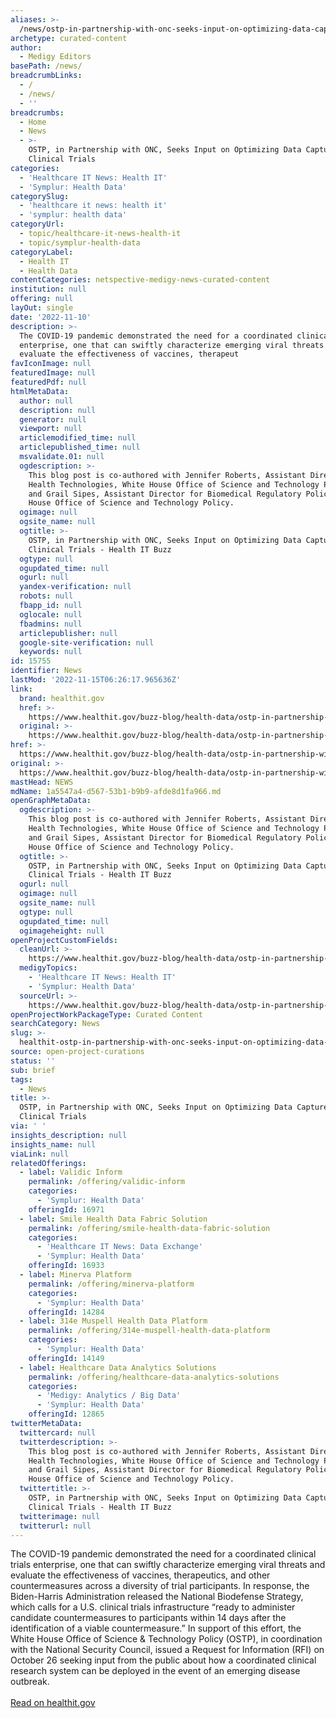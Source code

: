 ```yaml
---
aliases: >-
  /news/ostp-in-partnership-with-onc-seeks-input-on-optimizing-data-capture-for-clinical-trials
archetype: curated-content
author:
  - Medigy Editors
basePath: /news/
breadcrumbLinks:
  - /
  - /news/
  - ''
breadcrumbs:
  - Home
  - News
  - >-
    OSTP, in Partnership with ONC, Seeks Input on Optimizing Data Capture for
    Clinical Trials
categories:
  - 'Healthcare IT News: Health IT'
  - 'Symplur: Health Data'
categorySlug:
  - 'healthcare it news: health it'
  - 'symplur: health data'
categoryUrl:
  - topic/healthcare-it-news-health-it
  - topic/symplur-health-data
categoryLabel:
  - Health IT
  - Health Data
contentCategories: netspective-medigy-news-curated-content
institution: null
offering: null
layOut: single
date: '2022-11-10'
description: >-
  The COVID-19 pandemic demonstrated the need for a coordinated clinical trials
  enterprise, one that can swiftly characterize emerging viral threats and
  evaluate the effectiveness of vaccines, therapeut
favIconImage: null
featuredImage: null
featuredPdf: null
htmlMetaData:
  author: null
  description: null
  generator: null
  viewport: null
  articlemodified_time: null
  articlepublished_time: null
  msvalidate.01: null
  ogdescription: >-
    This blog post is co-authored with Jennifer Roberts, Assistant Director for
    Health Technologies, White House Office of Science and Technology Policy,
    and Grail Sipes, Assistant Director for Biomedical Regulatory Policy, White
    House Office of Science and Technology Policy.
  ogimage: null
  ogsite_name: null
  ogtitle: >-
    OSTP, in Partnership with ONC, Seeks Input on Optimizing Data Capture for
    Clinical Trials - Health IT Buzz
  ogtype: null
  ogupdated_time: null
  ogurl: null
  yandex-verification: null
  robots: null
  fbapp_id: null
  oglocale: null
  fbadmins: null
  articlepublisher: null
  google-site-verification: null
  keywords: null
id: 15755
identifier: News
lastMod: '2022-11-15T06:26:17.965636Z'
link:
  brand: healthit.gov
  href: >-
    https://www.healthit.gov/buzz-blog/health-data/ostp-in-partnership-with-onc-seeks-input-on-optimizing-data-capture-for-clinical-trials
  original: >-
    https://www.healthit.gov/buzz-blog/health-data/ostp-in-partnership-with-onc-seeks-input-on-optimizing-data-capture-for-clinical-trials
href: >-
  https://www.healthit.gov/buzz-blog/health-data/ostp-in-partnership-with-onc-seeks-input-on-optimizing-data-capture-for-clinical-trials
original: >-
  https://www.healthit.gov/buzz-blog/health-data/ostp-in-partnership-with-onc-seeks-input-on-optimizing-data-capture-for-clinical-trials
mastHead: NEWS
mdName: 1a5547a4-d567-53b1-b9b9-afde8d1fa966.md
openGraphMetaData:
  ogdescription: >-
    This blog post is co-authored with Jennifer Roberts, Assistant Director for
    Health Technologies, White House Office of Science and Technology Policy,
    and Grail Sipes, Assistant Director for Biomedical Regulatory Policy, White
    House Office of Science and Technology Policy.
  ogtitle: >-
    OSTP, in Partnership with ONC, Seeks Input on Optimizing Data Capture for
    Clinical Trials - Health IT Buzz
  ogurl: null
  ogimage: null
  ogsite_name: null
  ogtype: null
  ogupdated_time: null
  ogimageheight: null
openProjectCustomFields:
  cleanUrl: >-
    https://www.healthit.gov/buzz-blog/health-data/ostp-in-partnership-with-onc-seeks-input-on-optimizing-data-capture-for-clinical-trials
  medigyTopics:
    - 'Healthcare IT News: Health IT'
    - 'Symplur: Health Data'
  sourceUrl: >-
    https://www.healthit.gov/buzz-blog/health-data/ostp-in-partnership-with-onc-seeks-input-on-optimizing-data-capture-for-clinical-trials
openProjectWorkPackageType: Curated Content
searchCategory: News
slug: >-
  healthit-ostp-in-partnership-with-onc-seeks-input-on-optimizing-data-capture-for-clinical-trials
source: open-project-curations
status: ''
sub: brief
tags:
  - News
title: >-
  OSTP, in Partnership with ONC, Seeks Input on Optimizing Data Capture for
  Clinical Trials
via: ' '
insights_description: null
insights_name: null
viaLink: null
relatedOfferings:
  - label: Validic Inform
    permalink: /offering/validic-inform
    categories:
      - 'Symplur: Health Data'
    offeringId: 16971
  - label: Smile Health Data Fabric Solution
    permalink: /offering/smile-health-data-fabric-solution
    categories:
      - 'Healthcare IT News: Data Exchange'
      - 'Symplur: Health Data'
    offeringId: 16933
  - label: Minerva Platform
    permalink: /offering/minerva-platform
    categories:
      - 'Symplur: Health Data'
    offeringId: 14284
  - label: 314e Muspell Health Data Platform
    permalink: /offering/314e-muspell-health-data-platform
    categories:
      - 'Symplur: Health Data'
    offeringId: 14149
  - label: Healthcare Data Analytics Solutions
    permalink: /offering/healthcare-data-analytics-solutions
    categories:
      - 'Medigy: Analytics / Big Data'
      - 'Symplur: Health Data'
    offeringId: 12865
twitterMetaData:
  twittercard: null
  twitterdescription: >-
    This blog post is co-authored with Jennifer Roberts, Assistant Director for
    Health Technologies, White House Office of Science and Technology Policy,
    and Grail Sipes, Assistant Director for Biomedical Regulatory Policy, White
    House Office of Science and Technology Policy.
  twittertitle: >-
    OSTP, in Partnership with ONC, Seeks Input on Optimizing Data Capture for
    Clinical Trials - Health IT Buzz
  twitterimage: null
  twitterurl: null
---
```

<p>The COVID-19 pandemic demonstrated the need for a coordinated clinical trials enterprise, one that can swiftly characterize emerging viral threats and evaluate the effectiveness of vaccines, therapeutics, and other countermeasures across a diversity of trial participants. In response, the Biden-Harris Administration released the National Biodefense Strategy, which calls for a U.S. clinical trials infrastructure “ready to administer candidate countermeasures to participants within 14 days after the identification of a viable countermeasure.” In support of this effort, the White House Office of Science &amp; Technology Policy (OSTP), in coordination with the National Security Council, issued a Request for Information (RFI) on October 26 seeking input from the public about how a coordinated clinical research system can be deployed in the event of an emerging disease outbreak.<br><br><a href="https://www.healthit.gov/buzz-blog/health-data/ostp-in-partnership-with-onc-seeks-input-on-optimizing-data-capture-for-clinical-trials">Read on healthit.gov</a></p>